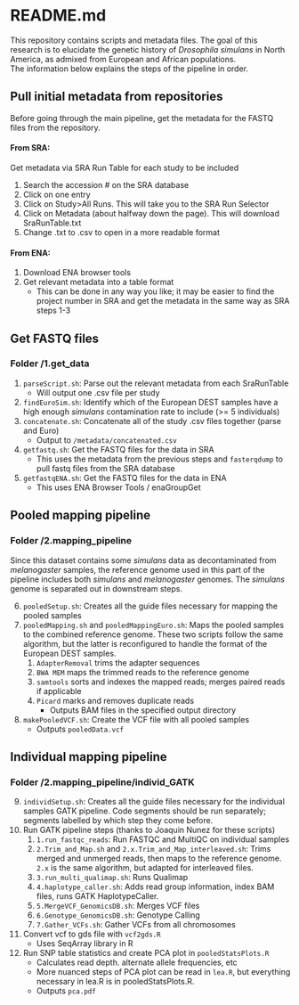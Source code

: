 # README.md

This repository contains scripts and metadata files. The goal
of this research is to elucidate the genetic history of _Drosophila simulans_
in North America, as admixed from European and African populations.
<br>
The information below explains the steps of the pipeline in order.

## Pull initial metadata from repositories
Before going through the main pipeline, get the metadata for the FASTQ files
from the repository.
#### From SRA:
Get metadata via SRA Run Table for each study to be included
1. Search the accession # on the SRA database
2. Click on one entry
3. Click on Study>All Runs. This will take you to the SRA Run Selector
4. Click on Metadata (about halfway down the page). This will download SraRunTable.txt
5. Change .txt to .csv to open in a more readable format

#### From ENA:
1. Download ENA browser tools
2. Get relevant metadata into a table format
   - This can be done in any way you like; it may be easier to find the project number in SRA and get the metadata in the same way as SRA steps 1-3

## Get FASTQ files
### Folder /1.get_data

1. `parseScript.sh`: Parse out the relevant metadata from each SraRunTable
   - Will output one .csv file per study
2. `findEuroSim.sh`: Identify which of the European DEST samples have a high enough _simulans_ contamination rate to include (>= 5 individuals)
3. `concatenate.sh`: Concatenate all of the study .csv files together (parse and Euro)
   - Output to `/metadata/concatenated.csv`
4. `getfastq.sh`: Get the FASTQ files for the data in SRA
   - This uses the metadata from the previous steps and `fasterqdump` to pull fastq files from the SRA database
5. `getfastqENA.sh`: Get the FASTQ files for the data in ENA
   - This uses ENA Browser Tools / enaGroupGet

## Pooled mapping pipeline
### Folder /2.mapping_pipeline
Since this dataset contains some _simulans_ data as decontaminated from _melanogaster_ samples, the reference genome used in this part of the pipeline includes both _simulans_ and _melanogaster_ genomes. The _simulans_ genome is separated out in downstream steps.

6. `pooledSetup.sh`: Creates all the guide files necessary for mapping the pooled samples
7. `pooledMapping.sh` and `pooledMappingEuro.sh`: Maps the pooled samples to the combined reference genome. These two scripts follow the same algorithm, but the latter is reconfigured to handle the format of the European DEST samples.
   1. `AdapterRemoval` trims the adapter sequences
   2. `BWA MEM` maps the trimmed reads to the reference genome
   3. `samtools` sorts and indexes the mapped reads; merges paired reads if applicable
   4. `Picard` marks and removes duplicate reads
      - Outputs BAM files in the specified output directory
8. `makePooledVCF.sh`: Create the VCF file with all pooled samples
   - Outputs `pooledData.vcf`

## Individual mapping pipeline
### Folder /2.mapping_pipeline/individ_GATK

9. `individSetup.sh`: Creates all the guide files necessary for the individual samples GATK pipeline. Code segments should be run separately; segments labelled by which step they come before.
10. Run GATK pipeline steps (thanks to Joaquin Nunez for these scripts)
    1. `1.run_fastqc_reads`: Run FASTQC and MultiQC on individual samples
    2. `2.Trim_and_Map.sh` and `2.x.Trim_and_Map_interleaved.sh`: Trims merged and unmerged reads, then maps to the reference genome. `2.x` is the same algorithm, but adapted for interleaved files.
    3. `3.run_multi_qualimap.sh`: Runs Qualimap
    4. `4.haplotype_caller.sh`: Adds read group information, index BAM files, runs GATK HaplotypeCaller.
    5. `5.MergeVCF_GenomicsDB.sh`: Merges VCF files
    6. `6.Genotype_GenomicsDB.sh`: Genotype Calling
    7. `7.Gather_VCFs.sh`: Gather VCFs from all chromosomes 
3. Convert vcf to gds file with `vcf2gds.R`
   - Uses SeqArray library in R
4. Run SNP table statistics and create PCA plot in `pooledStatsPlots.R`
   - Calculates read depth. alternate allele frequencies, etc
   - More nuanced steps of PCA plot can be read in `lea.R`, but everything necessary in lea.R is in pooledStatsPlots.R.
   - Outputs `pca.pdf`

